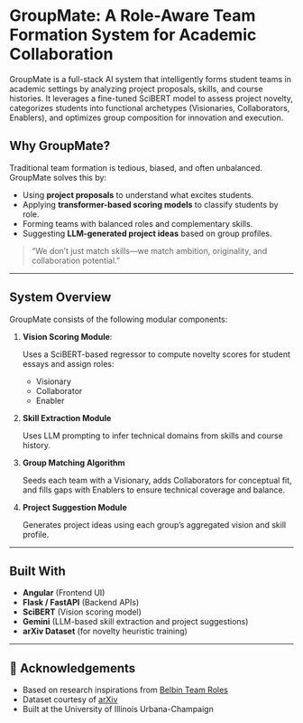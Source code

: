 # GroupMate: A Role-Aware Team Formation System for Academic Collaboration
GroupMate is a full-stack AI system that intelligently forms student teams in academic settings by analyzing project proposals, skills, and course histories. It leverages a fine-tuned SciBERT model to assess project novelty, categorizes students into functional archetypes (Visionaries, Collaborators, Enablers), and optimizes group composition for innovation and execution.
## Why GroupMate?
Traditional team formation is tedious, biased, and often unbalanced. GroupMate solves this by:

- Using **project proposals** to understand what excites students.
- Applying **transformer-based scoring models** to classify students by role.
- Forming teams with balanced roles and complementary skills.
- Suggesting **LLM-generated project ideas** based on group profiles.

> “We don’t just match skills—we match ambition, originality, and collaboration potential.”

---
## System Overview

GroupMate consists of the following modular components:

1. **Vision Scoring Module**:

   Uses a SciBERT-based regressor to compute novelty scores for student essays and assign roles:  
   - Visionary  
   - Collaborator  
   - Enabler

2. **Skill Extraction Module**  

   Uses LLM prompting to infer technical domains from skills and course history.

3. **Group Matching Algorithm**  

   Seeds each team with a Visionary, adds Collaborators for conceptual fit, and fills gaps with Enablers to ensure technical coverage and balance.

4. **Project Suggestion Module**  

   Generates project ideas using each group’s aggregated vision and skill profile.

   

---

## Built With

- **Angular** (Frontend UI)
- **Flask / FastAPI** (Backend APIs)
- **SciBERT** (Vision scoring model)
- **Gemini** (LLM-based skill extraction and project suggestions)
- **arXiv Dataset** (for novelty heuristic training)

---

## 🙌 Acknowledgements

- Based on research inspirations from [Belbin Team Roles](https://www.belbin.com/about/belbin-team-roles)
- Dataset courtesy of [arXiv](https://www.kaggle.com/datasets/Cornell-University/arxiv)
- Built at the University of Illinois Urbana-Champaign

